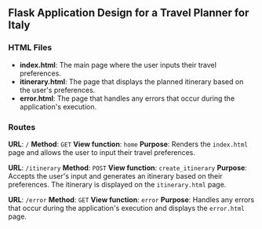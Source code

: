 ## Flask Application Design for a Travel Planner for Italy

### HTML Files

- **index.html**: The main page where the user inputs their travel preferences.
- **itinerary.html**: The page that displays the planned itinerary based on the user's preferences.
- **error.html**: The page that handles any errors that occur during the application's execution.

### Routes

**URL**: `/`
**Method**: `GET`
**View function**: `home`
**Purpose**: Renders the `index.html` page and allows the user to input their travel preferences.

**URL**: `/itinerary`
**Method**: `POST`
**View function**: `create_itinerary`
**Purpose**: Accepts the user's input and generates an itinerary based on their preferences. The itinerary is displayed on the `itinerary.html` page.

**URL**: `/error`
**Method**: `GET`
**View function**: `error`
**Purpose**: Handles any errors that occur during the application's execution and displays the `error.html` page.